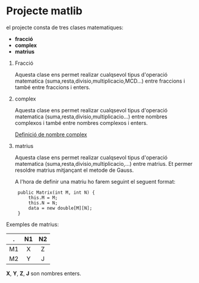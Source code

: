 # Projecte matlib

el projecte consta de tres clases matematiques:

* **fracció**
* **complex**
* **matrius**

1. Fracció

    Aquesta clase ens permet realizar cualqsevol tipus d'operació matematica (suma,resta,divisio,multiplicacio,MCD...) entre fraccions i també entre fraccions i enters.

2. complex

    Aquesta clase ens permet realizar cualqsevol tipus d'operació matematica (suma,resta,divisio,multiplicacio...) entre nombres complexos i també entre nombres complexos i enters.

    [Definició de nombre complex](https://ca.wikipedia.org/wiki/Nombre_complex)

3. matrius

    Aquesta clase ens permet realizar cualqsevol tipus d'operació matematica (suma,resta,divisio,multiplicacio,...) entre matrius.
Et permer resoldre matrius mitjançant el metode de Gauss.

    A l'hora de definir una matriu ho farem seguint el seguent format:

        public Matrix(int M, int N) {
            this.M = M;
            this.N = N;
            data = new double[M][N];
        }

Exemples de matrius:

|  .| N1| N2|
| --|:-:|:-:|
| M1| X | Z |
| M2| Y | J |

**X**, **Y**, **Z**, **J** son nombres enters.









